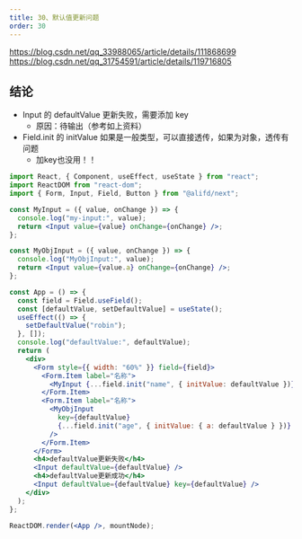 ```yaml
---
title: 30、默认值更新问题
order: 30
---
```


https://blog.csdn.net/qq_33988065/article/details/111868699
https://blog.csdn.net/qq_31754591/article/details/119716805
## 结论


- Input 的 defaultValue 更新失败，需要添加 key
  + 原因：待输出（参考如上资料）
- Field.init 的 initValue 如果是一般类型，可以直接透传，如果为对象，透传有问题
  + 加key也没用！！
```jsx
import React, { Component, useEffect, useState } from "react";
import ReactDOM from "react-dom";
import { Form, Input, Field, Button } from "@alifd/next";

const MyInput = ({ value, onChange }) => {
  console.log("my-input:", value);
  return <Input value={value} onChange={onChange} />;
};

const MyObjInput = ({ value, onChange }) => {
  console.log("MyObjInput:", value);
  return <Input value={value.a} onChange={onChange} />;
};

const App = () => {
  const field = Field.useField();
  const [defaultValue, setDefaultValue] = useState();
  useEffect(() => {
    setDefaultValue("robin");
  }, []);
  console.log("defaultValue:", defaultValue);
  return (
    <div>
      <Form style={{ width: "60%" }} field={field}>
        <Form.Item label="名称">
          <MyInput {...field.init("name", { initValue: defaultValue })} />
        </Form.Item>
        <Form.Item label="名称">
          <MyObjInput
            key={defaultValue}
            {...field.init("age", { initValue: { a: defaultValue } })}
          />
        </Form.Item>
      </Form>
      <h4>defaultValue更新失败</h4>
      <Input defaultValue={defaultValue} />
      <h4>defaultValue更新成功</h4>
      <Input defaultValue={defaultValue} key={defaultValue} />
    </div>
  );
};

ReactDOM.render(<App />, mountNode);
```

